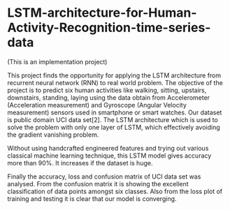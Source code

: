 # LSTM-architecture-for-Human-Activity-Recognition-time-series-data

(This is an implementation project)

This project finds the opportunity for applying the LSTM architecture from recurrent neural network (RNN) to real world problem. The objective of the project is to predict six human activities like walking, sitting, upstairs, downstairs, standing, laying using the data obtain from Accelerometer (Acceleration measurement) and Gyroscope (Angular Velocity measurement) sensors used in smartphone or smart watches. Our dataset is public domain UCI data set[2]. The LSTM architecture which is used to solve the problem with only one layer of LSTM, which effectively avoiding the gradient vanishing problem.  

Without using handcrafted engineered features and trying out various classical machine learning technique, this LSTM model gives accuracy more than 90%. It increases if the dataset is huge. 

Finally the accuracy, loss and confusion matrix of UCI data set was analysed. From the confusion matrix it is showing the excellent classification of data points amongst six classes. Also from the loss plot of training and testing it is clear that our model is converging.
